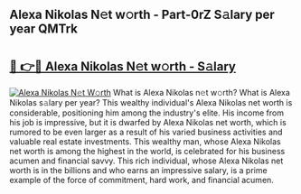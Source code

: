## Alexa Nikolas N𝚎t w𝚘rth - Part-0rZ S𝚊lary per year QMTrk

# <h2><a href="http://gc4ep3.nevu.top/?p=Alexa+Nikolas">🔗 👉🔴 Alexa Nikolas N𝚎t w𝚘rth - S𝚊lary</a></h2>

[![Alexa Nikolas N𝚎t W𝚘rth](https://i.imgur.com/Oavwk0R.jpeg)](http://gc4ep3.nevu.top/?p=Alexa+Nikolas)
What is Alexa Nikolas n𝚎t w𝚘rth? What is Alexa Nikolas s𝚊lary per year?
This wealthy individual's Alexa Nikolas net worth is considerable, positioning him among the industry's elite. His income from his job is impressive, but it is dwarfed by Alexa Nikolas net worth, which is rumored to be even larger as a result of his varied business activities and valuable real estate investments. This wealthy man, whose Alexa Nikolas net worth is among the highest in the world, is celebrated for his business acumen and financial savvy. This rich individual, whose Alexa Nikolas net worth is in the billions and who earns an impressive salary, is a prime example of the force of commitment, hard work, and financial acumen.
